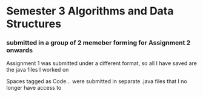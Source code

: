 # Semester 3 Algorithms and Data Structures
### submitted in a group of 2 memeber forming for Assignment 2 onwards 
Assignment 1 was submitted under a different format, so all I have saved are the java files I worked on

Spaces tagged as Code... were submitted in separate .java files that I no longer have access to
